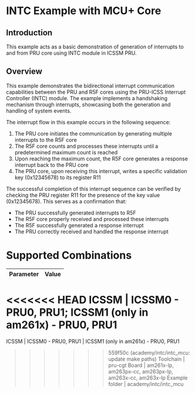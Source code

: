 # INTC Example with MCU+ Core 

## Introduction

This example acts as a basic demonstration of generation of interrupts to and from PRU core using INTC module in ICSSM PRU.

## Overview 

This example demonstrates the bidirectional interrupt communication capabilities between the PRU and R5F cores using the PRU-ICSS Interrupt Controller (INTC) module. The example implements a handshaking mechanism through interrupts, showcasing both the generation and handling of system events.

The interrupt flow in this example occurs in the following sequence:
1. The PRU core initiates the communication by generating multiple interrupts to the R5F core
2. The R5F core counts and processes these interrupts until a predetermined maximum count is reached
3. Upon reaching the maximum count, the R5F core generates a response interrupt back to the PRU core
4. The PRU core, upon receiving this interrupt, writes a specific validation key (0x12345678) to its register R11

The successful completion of this interrupt sequence can be verified by checking the PRU register R11 for the presence of the key value (0x12345678). This serves as a confirmation that:
- The PRU successfully generated interrupts to R5F
- The R5F core properly received and processed these interrupts
- The R5F successfully generated a response interrupt
- The PRU correctly received and handled the response interrupt

# Supported Combinations

 Parameter      | Value
 ---------------|-----------
<<<<<<< HEAD
 ICSSM          | ICSSM0 - PRU0, PRU1; ICSSM1 (only in am261x) - PRU0, PRU1
=======
 ICSSM          | ICSSM0 - PRU0, PRU1
                | ICSSM1 (only in am261x) - PRU0, PRU1
>>>>>>> 559f50c (academy/intc/intc_mcu: update make paths)
 Toolchain      | pru-cgt
 Board          | am261x-lp, am263px-cc, am263px-lp, am263x-cc, am263x-lp
 Example folder | academy/intc/intc_mcu

